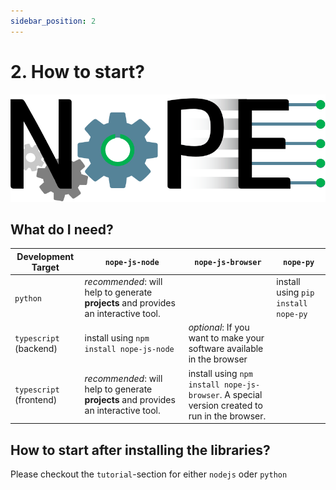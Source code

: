 ```yaml
---
sidebar_position: 2
---
```


# 2. How to start?

![](/logo/logo.png)

## What do I need?

| Development Target | `nope-js-node` | `nope-js-browser` | `nope-py` |
| --- | --- | --- | --- |
| `python` | *recommended*: will help to generate **projects** and provides an interactive tool. |  | install using `pip install nope-py` | 
| `typescript` (backend) | install using `npm install nope-js-node` | *optional*: If you want to make your software available in the browser |  | 
| `typescript` (frontend) | *recommended*: will help to generate **projects** and provides an interactive tool. | install using `npm install nope-js-browser`. A special version created to run in the browser. |  | 

## How to start after installing the libraries?

Please checkout the `tutorial`-section for either `nodejs` oder `python`
